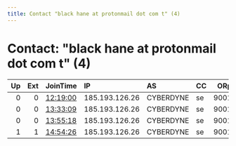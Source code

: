 ```yaml
---
title: Contact "black hane at protonmail dot com t" (4)
---
```


# Contact: "black hane at protonmail dot com t" (4)

|   Up |   Ext | JoinTime                                                                                            | IP             | AS        | CC   |   ORp |   Dirp | OS    | Version   | Nickname   |   eFamMembers |
|-----:|------:|:----------------------------------------------------------------------------------------------------|:---------------|:----------|:-----|------:|-------:|:------|:----------|:-----------|--------------:|
|    0 |     0 | [12:19:00](https://metrics.torproject.org/rs.html#details/3CCFE9AF038C22D722F4461716B80CEBDA191C00) | 185.193.126.26 | CYBERDYNE | se   |  9001 |      0 | Linux | 0.4.5.6   | nyinidi    |             1 |
|    0 |     0 | [13:33:09](https://metrics.torproject.org/rs.html#details/6EEB672B4E0779962DA213D1F0C191E1504B04A5) | 185.193.126.26 | CYBERDYNE | se   |  9001 |   9030 | Linux | 0.4.5.6   | nyinidi    |             1 |
|    0 |     0 | [13:55:18](https://metrics.torproject.org/rs.html#details/A0A78ECC66CDCE6A8DA51204AF56294211C186CD) | 185.193.126.26 | CYBERDYNE | se   |  9001 |   9030 | Linux | 0.4.5.6   | nyinidi    |             1 |
|    1 |     1 | [14:54:26](https://metrics.torproject.org/rs.html#details/9B27DD7346E58E2E0BD98BDE7A408A831AF8AAFF) | 185.193.126.26 | CYBERDYNE | se   |  9001 |     80 | Linux | 0.4.5.6   | nyinidi    |             1 |
